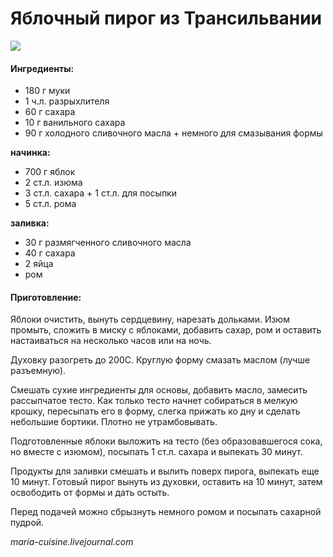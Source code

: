 # Яблочный пирог из Трансильвании

![](https://s-media-cache-ak0.pinimg.com/564x/46/53/4b/46534b62fc6437ff0bdff49f516b52b4.jpg)

#### Ингредиенты:

* 180 г муки
* 1 ч.л. разрыхлителя
* 60 г сахара
* 10 г ванильного сахара
* 90 г холодного сливочного масла + немного для смазывания формы

**начинка:**

* 700 г яблок
* 2 ст.л. изюма
* 3 ст.л. сахара + 1 ст.л. для посыпки
* 5 ст.л. рома

**заливка:**

* 30 г размягченного сливочного масла
* 40 г сахара
* 2 яйца
* ром

#### Приготовление:

Яблоки очистить, вынуть сердцевину, нарезать дольками. Изюм промыть, сложить в миску с яблоками, добавить сахар, ром и оставить настаиваться на несколько часов или на ночь.

Духовку разогреть до 200С. Круглую форму смазать маслом \(лучше разъемную\).

Смешать сухие ингредиенты для основы, добавить масло, замесить рассыпчатое тесто. Как только тесто начнет собираться в мелкую крошку, пересыпать его в форму, слегка прижать ко дну и сделать небольшие бортики. Плотно не утрамбовывать.

Подготовленные яблоки выложить на тесто \(без образовавшегося сока, но вместе с изюмом\), посыпать 1 ст.л. сахара и выпекать 30 минут.

Продукты для заливки смешать и вылить поверх пирога, выпекать еще 10 минут. Готовый пирог вынуть из духовки, оставить на 10 минут, затем освободить от формы и дать остыть.

Перед подачей можно сбрызнуть немного ромом и посыпать сахарной пудрой.

_maria-cuisine.livejournal.com_

